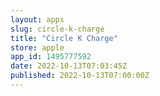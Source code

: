 ```yaml
---
layout: apps
slug: circle-k-charge
title: "Circle K Charge"
store: apple
app_id: 1495777592
date: 2022-10-13T07:03:45Z
published: 2022-10-13T07:00:00Z
---
```

